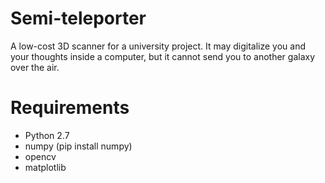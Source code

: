 Semi-teleporter
==============

A low-cost 3D scanner for a university project. 
It may digitalize you and your thoughts inside a computer, but it cannot send you
to another galaxy over the air.

Requirements
============

* Python 2.7
* numpy (pip install numpy)
* opencv
* matplotlib